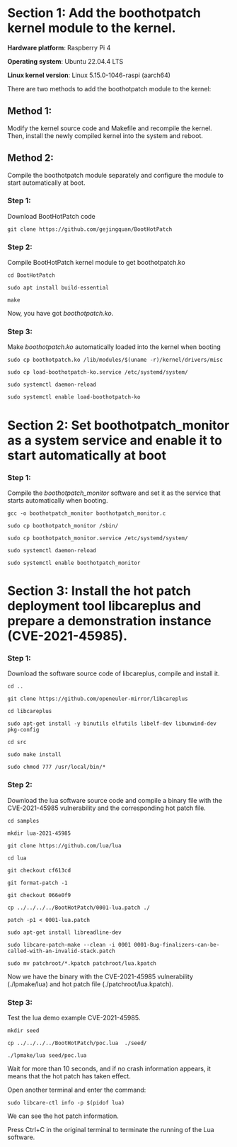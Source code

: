 # Section 1: Add the boothotpatch kernel module to the kernel.

**Hardware platform**: Raspberry Pi 4

**Operating system**: Ubuntu 22.04.4 LTS

**Linux kernel version**:  Linux 5.15.0-1046-raspi (aarch64)
 

There are two methods to add the boothotpatch module to the kernel:

## Method 1: 
Modify the kernel source code and Makefile and recompile the kernel. Then, install the newly compiled kernel into the system and reboot.

## Method 2: 
Compile the boothotpatch module separately and configure the module to start automatically at boot.

### Step 1: 
Download BootHotPatch code

`git clone https://github.com/gejingquan/BootHotPatch`

### Step 2: 
Compile BootHotPatch kernel module to get boothotpatch.ko

`cd BootHotPatch`

`sudo apt install build-essential`

`make`

Now, you have got *boothotpatch.ko*.

### Step 3: 
Make *boothotpatch.ko* automatically loaded into the kernel when booting

`sudo cp boothotpatch.ko /lib/modules/$(uname -r)/kernel/drivers/misc`

`sudo cp load-boothotpatch-ko.service /etc/systemd/system/`

`sudo systemctl daemon-reload`

`sudo systemctl enable load-boothotpatch-ko`

# Section 2: Set boothotpatch_monitor as a system service and enable it to start automatically at boot

### Step 1:
Compile the *boothotpatch_monitor* software and set it as the service that starts automatically when booting.

`gcc -o boothotpatch_monitor boothotpatch_monitor.c`

`sudo cp boothotpatch_monitor /sbin/`

`sudo cp boothotpatch_monitor.service /etc/systemd/system/`

`sudo systemctl daemon-reload`

`sudo systemctl enable boothotpatch_monitor`

# Section 3: Install the hot patch deployment tool libcareplus and prepare a demonstration instance (CVE-2021-45985).

### Step 1:
Download the software source code of libcareplus, compile and install it.

`cd ..`

`git clone https://github.com/openeuler-mirror/libcareplus`

`cd libcareplus`

`sudo apt-get install -y binutils elfutils libelf-dev libunwind-dev pkg-config`

`cd src`

`sudo make install`

`sudo chmod 777 /usr/local/bin/*`

### Step 2:
Download the lua software source code and compile a binary file with the CVE-2021-45985 vulnerability and the corresponding hot patch file.

`cd samples`

`mkdir lua-2021-45985`

`git clone https://github.com/lua/lua`

`cd lua`

`git checkout cf613cd`

`git format-patch -1`

`git checkout 066e0f9`

`cp ../../../../BootHotPatch/0001-lua.patch ./`

`patch -p1 < 0001-lua.patch`

`sudo apt-get install libreadline-dev`

`sudo libcare-patch-make --clean -i 0001 0001-Bug-finalizers-can-be-called-with-an-invalid-stack.patch`

`sudo mv patchroot/*.kpatch patchroot/lua.kpatch`

Now we have the binary with the CVE-2021-45985 vulnerability (./lpmake/lua) and hot patch file (./patchroot/lua.kpatch).

### Step 3:

Test the lua demo example CVE-2021-45985.

`mkdir seed`

`cp ../../../../BootHotPatch/poc.lua  ./seed/`

`./lpmake/lua seed/poc.lua`

Wait for more than 10 seconds, and if no crash information appears, it means that the hot patch has taken effect.

Open another terminal and enter the command:

`sudo libcare-ctl info -p $(pidof lua)`

We can see the hot patch information.

Press Ctrl+C in the original terminal to terminate the running of the Lua software.





